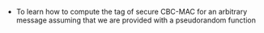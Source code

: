 - To learn how to compute the tag of secure CBC-MAC for an arbitrary message assuming that we are provided with a pseudorandom function
